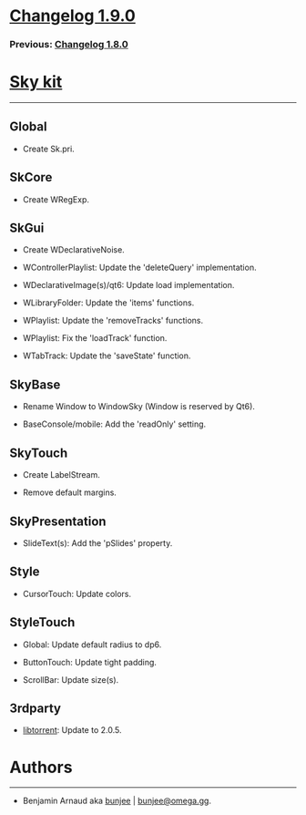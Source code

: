 # [Changelog 1.9.0](http://omega.gg/Sky/changes/1.9.0.html)

### Previous: [Changelog 1.8.0](1.8.0.html)

# [Sky kit](http://omega.gg/Sky)
---

## Global

- Create Sk.pri.


## SkCore

- Create WRegExp.


## SkGui

- Create WDeclarativeNoise.

- WControllerPlaylist: Update the 'deleteQuery' implementation.

- WDeclarativeImage(s)/qt6: Update load implementation.

- WLibraryFolder: Update the 'items' functions.

- WPlaylist: Update the 'removeTracks' functions.

- WPlaylist: Fix the 'loadTrack' function.

- WTabTrack: Update the 'saveState' function.


## SkyBase

- Rename Window to WindowSky (Window is reserved by Qt6).

- BaseConsole/mobile: Add the 'readOnly' setting.


## SkyTouch

- Create LabelStream.

- Remove default margins.


## SkyPresentation

- SlideText(s): Add the 'pSlides' property.


## Style

- CursorTouch: Update colors.


## StyleTouch

- Global: Update default radius to dp6.

- ButtonTouch: Update tight padding.

- ScrollBar: Update size(s).


## 3rdparty

- [libtorrent](http://github.com/arvidn/libtorrent): Update to 2.0.5.


# Authors
---

- Benjamin Arnaud aka [bunjee](http://bunjee.me) | <bunjee@omega.gg>.
